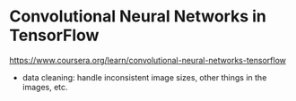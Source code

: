 # Convolutional Neural Networks in TensorFlow

https://www.coursera.org/learn/convolutional-neural-networks-tensorflow

- data cleaning: handle inconsistent image sizes, other things in the images, etc.
